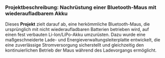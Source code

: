 ### Projektbeschreibung: Nachrüstung einer Bluetooth-Maus mit wiederaufladbarem Akku

Dieses **Projekt** zielt darauf ab, eine herkömmliche Bluetooth-Maus, die ursprünglich mit nicht wiederaufladbaren Batterien betrieben wird, auf einen fest verbauten Li-Ion/LiPo-Akku umzurüsten. Dazu wurde eine maßgeschneiderte Lade- und Energieverwaltungsleiterplatte entwickelt, die eine zuverlässige Stromversorgung sicherstellt und gleichzeitig den kontinuierlichen Betrieb der Maus während des Ladevorgangs ermöglicht.

